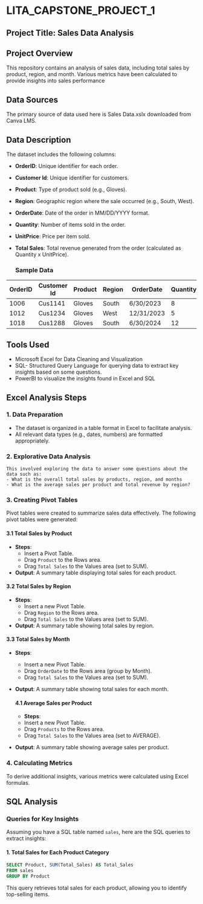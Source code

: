 # LITA_CAPSTONE_PROJECT_1

## Project Title: Sales Data Analysis

## Project Overview
This repository contains an analysis of sales data, including total sales by product, region, and month. Various metrics have been calculated to provide insights into sales performance


## Data Sources
The primary source of data used here is Sales Data.xslx downloaded from Canva LMS.

## Data Description
The dataset includes the following columns:

- **OrderID**: Unique identifier for each order.
- **Customer Id**: Unique identifier for customers.
- **Product**: Type of product sold (e.g., Gloves).
- **Region**: Geographic region where the sale occurred (e.g., South, West).
- **OrderDate**: Date of the order in MM/DD/YYYY format.
- **Quantity**: Number of items sold in the order.
- **UnitPrice**: Price per item sold.
- **Total Sales**: Total revenue generated from the order (calculated as Quantity x UnitPrice).

  ### Sample Data
| OrderID | Customer Id | Product | Region | OrderDate   | Quantity | UnitPrice | Total Sales |
|---------|-------------|---------|--------|-------------|----------|-----------|-------------|
| 1006    | Cus1141     | Gloves  | South  | 6/30/2023   | 8        | 25        | 200         |
| 1012    | Cus1234     | Gloves  | West   | 12/31/2023  | 5        | 20        | 100         |
| 1018    | Cus1288     | Gloves  | South  | 6/30/2024   | 12       | 25        | 300         |

## Tools Used
- Microsoft Excel for Data Cleaning and Visualization
- SQL- Structured Query Language for querying data to extract key insights based on some questions.
- PowerBI to visualize the insights found in Excel and SQL

 ## Excel Analysis Steps

### 1. Data Preparation
- The dataset is organized in a table format in Excel to facilitate analysis.
- All relevant data types (e.g., dates, numbers) are formatted appropriately.

### 2. Explorative Data Analysis
    This involved exploring the data to answer some questions about the data such as:
    - What is the overall total sales by products, region, and months
    - What is the average sales per product and total revenue by region?

### 3. Creating Pivot Tables
Pivot tables were created to summarize sales data effectively. The following pivot tables were generated:

#### 3.1 Total Sales by Product
- **Steps**:
  - Insert a Pivot Table.
  - Drag `Product` to the Rows area.
  - Drag `Total Sales` to the Values area (set to SUM).
- **Output**: A summary table displaying total sales for each product.

#### 3.2 Total Sales by Region
- **Steps**:
  - Insert a new Pivot Table.
  - Drag `Region` to the Rows area.
  - Drag `Total Sales` to the Values area (set to SUM).
- **Output**: A summary table showing total sales by region.

#### 3.3 Total Sales by Month
- **Steps**:
  - Insert a new Pivot Table.
  - Drag `OrderDate` to the Rows area (group by Month).
  - Drag `Total Sales` to the Values area (set to SUM).
- **Output**: A summary table showing total sales for each month.

  #### 4.1 Average Sales per Product
  - **Steps**:
  - Insert a new Pivot Table.
  - Drag `Products` to the Rows area.
  - Drag `Total Sales` to the Values area (set to AVERAGE).
- **Output**: A summary table showing average sales per product.

### 4. Calculating Metrics
To derive additional insights, various metrics were calculated using Excel formulas.

## SQL Analysis

### Queries for Key Insights
Assuming you have a SQL table named `sales`, here are the SQL queries to extract insights:

#### 1. Total Sales for Each Product Category
```sql
SELECT Product, SUM(Total_Sales) AS Total_Sales
FROM sales
GROUP BY Product
```

This query retrieves total sales for each product, allowing you to identify top-selling items.





